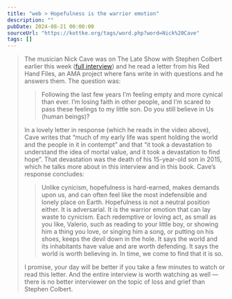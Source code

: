 ```yaml
---
title: "web > Hopefulness is the warrior emotion"
description: ""
pubDate: 2024-08-21 00:00:00
sourceUrl: "https://kottke.org/tags/word.php?word=Nick%20Cave"
tags: []
---
```


> The musician Nick Cave was on The Late Show with Stephen Colbert earlier this week ([full interview](https://www.youtube.com/watch?v=G8qmV6MYCF4)) and he read a letter from his Red Hand Files, an AMA project where fans write in with questions and he answers them. The question was:
> 
> > Following the last few years I’m feeling empty and more cynical than ever. I’m losing faith in other people, and I’m scared to pass these feelings to my little son. Do you still believe in Us (human beings)?
> 
> In a lovely letter in response (which he reads in the video above), Cave writes that “much of my early life was spent holding the world and the people in it in contempt” and that “it took a devastation to understand the idea of mortal value, and it took a devastation to find hope”. That devastation was the death of his 15-year-old son in 2015, which he talks more about in this interview and in this book. Cave’s response concludes:
> 
> > Unlike cynicism, hopefulness is hard-earned, makes demands upon us, and can often feel like the most indefensible and lonely place on Earth. Hopefulness is not a neutral position either. It is adversarial. It is the warrior emotion that can lay waste to cynicism. Each redemptive or loving act, as small as you like, Valerio, such as reading to your little boy, or showing him a thing you love, or singing him a song, or putting on his shoes, keeps the devil down in the hole. It says the world and its inhabitants have value and are worth defending. It says the world is worth believing in. In time, we come to find that it is so.
> 
> I promise, your day will be better if you take a few minutes to watch or read this letter. And the entire interview is worth watching as well — there is no better interviewer on the topic of loss and grief than Stephen Colbert.
